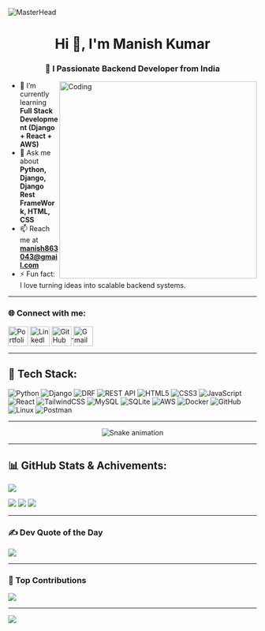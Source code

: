 <!-- 💻 Backend Developer Banner -->
![MasterHead](https://user-images.githubusercontent.com/80781196/190216139-7697aa5a-c9a0-4bd6-80bf-3aca76a2e1c8.gif)


<h1 align="center">Hi 👋, I'm Manish Kumar</h1>
<h3 align="center">🚀 I Passionate Backend Developer from India</h3>

<img align="right" alt="Coding" width="400" src="https://mocknisb.netlify.app/gif.gif">

- 🌱 I’m currently learning **Full Stack Development (Django + React + AWS)**
- 💬 Ask me about **Python, Django, Django Rest FrameWork, HTML, CSS**
- 📫 Reach me at **manish863043@gmail.com**
- ⚡ Fun fact: I love turning ideas into scalable backend systems.

---

### 🌐 Connect with me:
<p align="left">
<a href="#" target="_blank"><img align="center" src="https://encrypted-tbn0.gstatic.com/images?q=tbn:ANd9GcR4WOKyKTz7IwY39yRMPMnZeh_NHEKRSwXF9A&s" alt="Portfolio" height="40" width="40" /></a>
<a href="https://www.linkedin.com/in/manish-kumar-779bb8216/" target="_blank"><img align="center" src="https://skillicons.dev/icons?i=linkedin" alt="LinkedIn" height="40" width="40" /></a>
  <a href="https://github.com/Manish86-30" target="_blank"><img align="center" src="https://skillicons.dev/icons?i=github" alt="GitHub" height="40" width="40" />
</a>
 <a href="mailto:manish863043@gmail.com" target="_blank" title="Gmail">
    <img align="center" src="https://skillicons.dev/icons?i=gmail" alt="Gmail" height="40" width="40" />
  </a>
</p>

---

## 🧠 Tech Stack:
![Python](https://img.shields.io/badge/Python-3670A0?style=for-the-badge&logo=python&logoColor=ffdd54)
![Django](https://img.shields.io/badge/Django-092E20?style=for-the-badge&logo=django&logoColor=white)
![DRF](https://img.shields.io/badge/DRF-FF1709?style=for-the-badge&logo=django&logoColor=white)
![REST API](https://img.shields.io/badge/REST%20API-009688?style=for-the-badge&logo=fastapi&logoColor=white)
![HTML5](https://img.shields.io/badge/HTML5-%23E34F26.svg?style=for-the-badge&logo=html5&logoColor=white)
![CSS3](https://img.shields.io/badge/CSS3-%231572B6.svg?style=for-the-badge&logo=css3&logoColor=white)
![JavaScript](https://img.shields.io/badge/JavaScript-%23323330.svg?style=for-the-badge&logo=javascript&logoColor=%23F7DF1E)
![React](https://img.shields.io/badge/React-%2320232a.svg?style=for-the-badge&logo=react&logoColor=%2361DAFB)
![TailwindCSS](https://img.shields.io/badge/TailwindCSS-%2338B2AC.svg?style=for-the-badge&logo=tailwind-css&logoColor=white)
![MySQL](https://img.shields.io/badge/MySQL-00f.svg?style=for-the-badge&logo=mysql&logoColor=white)
![SQLite](https://img.shields.io/badge/SQLite-003B57?style=for-the-badge&logo=sqlite&logoColor=white)
![AWS](https://img.shields.io/badge/AWS-%23FF9900.svg?style=for-the-badge&logo=amazon-aws&logoColor=white)
![Docker](https://img.shields.io/badge/Docker-0db7ed.svg?style=for-the-badge&logo=docker&logoColor=white)
![GitHub](https://img.shields.io/badge/GitHub-%23121011.svg?style=for-the-badge&logo=github&logoColor=white)
![Linux](https://img.shields.io/badge/Linux-FCC624?style=for-the-badge&logo=linux&logoColor=black)
![Postman](https://img.shields.io/badge/Postman-FF6C37?style=for-the-badge&logo=postman&logoColor=white)

---
<div align="center">
  <img src="https://profile-readme-generator.com/assets/snake.svg" alt="Snake animation" />
</div>

---

## 📊 GitHub Stats & Achivements:
![](https://github-profile-trophy.vercel.app/?username=Manish&theme=radical&no-frame=false&no-bg=false&margin-w=4)


![](https://github-readme-stats.vercel.app/api?username=Manish&theme=radical&hide_border=false&include_all_commits=true&count_private=true)
![](https://github-readme-streak-stats.herokuapp.com/?user=Manish&theme=radical&hide_border=false)
![](https://github-readme-stats.vercel.app/api/top-langs/?username=Manish&theme=radical&hide_border=false&layout=compact)

---

### ✍️ Dev Quote of the Day
![](https://quotes-github-readme.vercel.app/api?type=horizontal&theme=radical)






---

### 🌟 Top Contributions
![](https://github-contributor-stats.vercel.app/api?username=Manish86-30&limit=5&theme=radical&combine_all_yearly_contributions=true)

---

[![](https://visitcount.itsvg.in/api?id=Manish86-30&label=Profile%20Views&color=0&icon=5&pretty=true)](https://visitcount.itsvg.in)
